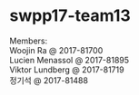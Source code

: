 # swpp17-team13

Members:<br />
Woojin Ra @ 2017-81700<br />
Lucien Menassol @ 2017-81895<br />
Viktor Lundberg @ 2017-81719<br />
정기석 @ 2017-81488<br />
